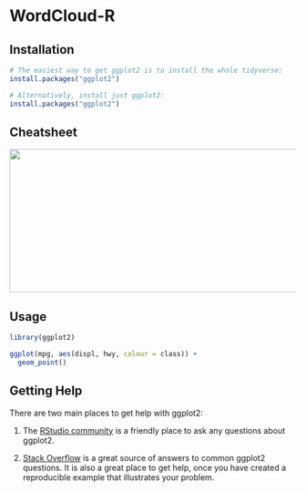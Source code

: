 # WordCloud-R

## Installation
``` r
# The easiest way to get ggplot2 is to install the whole tidyverse:
install.packages("ggplot2")

# Alternatively, install just ggplot2:
install.packages("ggplot2")
```

## Cheatsheet
<a href="https://github.com/rstudio/cheatsheets/blob/master/data-visualization-2.1.pdf"><img src="https://raw.githubusercontent.com/rstudio/cheatsheets/master/pngs/thumbnails/data-visualization-cheatsheet-thumbs.png" width="630" height="252"/></a>

## Usage
``` r
library(ggplot2)

ggplot(mpg, aes(displ, hwy, colour = class)) + 
  geom_point()
```

## Getting Help
There are two main places to get help with ggplot2:

1.  The [RStudio community](https://community.rstudio.com/) is a
    friendly place to ask any questions about ggplot2.

2.  [Stack
    Overflow](http://stackoverflow.com/questions/tagged/ggplot2?sort=frequent&pageSize=50)
    is a great source of answers to common ggplot2 questions. It is also
    a great place to get help, once you have created a reproducible
    example that illustrates your problem.

